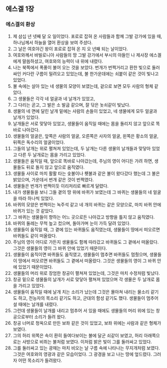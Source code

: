 ## 에스겔 1장

### 에스겔의 환상
1. 제 삼십 년 넷째 달 오 일이었다. 포로로 잡혀 온 사람들과 함께 그발 강가에 있을 때, 하나님께서 하늘을 열어 환상을 보여 주셨다.
2. 그 날은 여호야긴 왕이 포로로 잡혀 온 지 오 년째 되는 날이었다.
3. 여호와께서 바빌로니아 사람들의 땅 그발 강가에서 부시의 아들인 나 제사장 에스겔에게 말씀하셨고, 여호와의 능력이 내 위에 내렸다.
4. 나는 북쪽에서 폭풍이 불어 오는 것을 보았다. 번개가 번쩍거리고 환한 빛으로 둘러싸인 커다란 구름이 밀려오고 있었는데, 불 한가운데에는 쇠붙이 같은 것이 빛나고 있었다.
5. 불 속에는 살아 있는 네 생물의 모양이 보였는데, 겉으로 보면 모두 사람의 형체 같았다.
6. 그 생물들은 각각 네 얼굴과 네 날개가 있었고,
7. 그 다리는 곧고, 그 발은 소 발굽 같으며, 잘 닦은 놋쇠같이 빛났다.
8. 생물의 네 면에 달린 날개 밑에는 사람의 손들이 있었고, 네 생물에게 모두 얼굴과 날개가 있었다.
9. 날개들은 서로 맞닿아 있었고, 생물들이 움직일 때에는 몸을 돌리지 않고 앞으로 똑바로 나아갔다.
10. 생물들의 얼굴은, 앞쪽은 사람의 얼굴, 오른쪽은 사자의 얼굴, 왼쪽은 황소의 얼굴, 뒤쪽은 독수리의 얼굴이었다.
11. 그들의 날개는 위로 펼쳐져 있었는데, 두 날개는 다른 생물의 날개들과 맞닿아 있었고 다른 두 날개로는 몸을 가리고 있었다.
12. 생물들은 움직일 때, 앞으로 똑바로 나아갔는데, 주님의 영이 어디든 가려 하면, 생물들도 뒤로 돌지 않고 앞으로 움직였다.
13. 생물들 사이로 마치 활활 타는 숯불이나 횃불과 같은 불이 왔다갔다 했는데 그 불은 밝았으며, 가운데서 번개 같은 것이 번쩍였다.
14. 생물들은 번개가 번쩍이듯 이리저리로 빠르게 달렸다.
15. 내가 생물들을 보니 그들 곁의 땅 위에 바퀴가 보였는데 그 바퀴는 생물들의 네 얼굴을 따라 하나씩 있었다.
16. 바퀴의 모양은 번쩍이는 녹주석 같고 네 개의 바퀴는 같은 모양으로, 마치 바퀴 안에 바퀴가 있는 것 같았다.
17. 그 바퀴는 생물들이 향하는 어느 곳으로든 나아갔고 방향을 틀지 않고 움직였다.
18. 바퀴의 둘레는 무척 높고 컸으며, 돌아가며 눈이 가득 달려 있었다.
19. 생물들이 움직일 때, 그 곁에 있는 바퀴들도 움직였는데, 생물들이 땅에서 떠오르면 바퀴들도 같이 떠올랐다.
20. 주님의 영이 어디로 가든지 생물들도 함께 따라갔고 바퀴들도 그 곁에서 떠올랐다. 그것은 생물들의 영이 그 바퀴 안에 있었기 때문이다.
21. 생물들이 움직이면 바퀴들도 움직였고, 생물들이 멈추면 바퀴들도 멈췄으며, 생물들이 땅에서 떠오르면 바퀴들도 그 곁에서 떠올랐다. 그것은 생물들의 영이 그 바퀴 안에 있었기 때문이었다.
22. 생물들의 머리 위로 장엄한 창공이 펼쳐져 있었는데, 그것은 마치 수정처럼 빛났다.
23. 창공 밑으로 생물들의 날개가 서로 맞닿아 펼쳐져 있었으며 각 생물은 두 날개로 몸을 가리고 있었다.
24. 생물들이 움직일 때에 날개 치는 소리가 났는데 그것은 몰아쳐 내리는 물소리 같기도 하고, 전능자의 목소리 같기도 하고, 군대의 함성 같기도 했다. 생물들이 멈추어 설 때에는 날개를 내렸다.
25. 그런데 생물들이 날개를 내리고 멈추어 서 있을 때에도 생물들의 머리 위에 있는 창공으로부터 소리가 들려 왔다.
26. 창공 너머로 청옥으로 만든 보좌 같은 것이 있었고, 보좌 위에는 사람과 같은 형체가 보였다.
27. 그의 허리 위쪽은 속이 환히 들여다보이는 불에 달군 쇠같이 보였고, 허리 아래쪽으로는 사방으로 비취는 불처럼 보였다. 이처럼 밝은 빛이 그를 둘러싸고 있었다.
28. 그를 둘러싸고 있는 광채는 마치 비오는 날 구름 속에 나타나는 무지개처럼 보였다. 그것은 여호와의 영광과 같은 모습이었다. 그 광경을 보고 나는 땅에 엎드렸다. 그러자 어떤 목소리가 들려왔다.